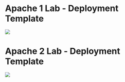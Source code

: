 # Apache 1 Lab - Deployment Template

<a href="https://portal.azure.com/#create/Microsoft.Template/uri/https%3A%2F%2Fraw.githubusercontent.com%2Fazureossd%2Farm-templates-apache%2Fmaster%2Ftemplate.json" target="_blank">
    <img src="http://azuredeploy.net/deploybutton.png"/>
</a>

# Apache 2 Lab - Deployment Template

<a href="https://portal.azure.com/#create/Microsoft.Template/uri/https%3A%2F%2Fraw.githubusercontent.com%2Fazureossd%2Farm-templates-apache%2Fmaster%2Ftemplate2.json" target="_blank">
    <img src="http://azuredeploy.net/deploybutton.png"/>
</a>
